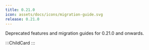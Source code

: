 ```yaml
---
title: 0.21.0
icon: assets/docs/icons/migration-guide.svg
release: 0.21.0
---
```


Deprecated features and migration guides for 0.21.0 and onwards.

:::ChildCard
:::